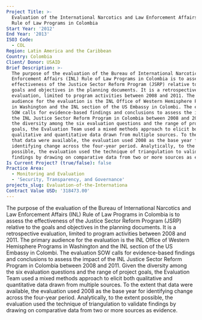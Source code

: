 ```yaml
---
Project Title: >-
  Evaluation of the International Narcotics and Law Enforcement Affairs (INL)
  Rule of Law Programs in Colombia
Start Year: '2012'
End Year: '2013'
ISO3 Code:
  - COL
Region: Latin America and the Caribbean
Country: Colombia
Client/ Donor: USAID
Brief Description: >-
  The purpose of the evaluation of the Bureau of International Narcotics and Law
  Enforcement Affairs (INL) Rule of Law Programs in Colombia is to assess the
  effectiveness of the Justice Sector Reform Program (JSRP) relative to the
  goals and objectives in the planning documents. It is a retrospective
  evaluation, limited to program activities between 2008 and 2011. The primary
  audience for the evaluation is the INL Office of Western Hemisphere Programs
  in Washington and the INL section of the US Embassy in Colombi. The evaluation
  SOW calls for evidence-based findings and conclusions to assess the impact of
  the INL Justice Sector Reform Program in Colombia between 2008 and 2011. Given
  the diversity among the six evaluation questions and the range of project
  goals, the Evaluation Team used a mixed methods approach to elicit both
  qualitative and quantitative data drawn from multiple sources. To the extent
  that data were available, the evaluation used 2008 as the base year for
  identifying change across the four-year period. Analytically, to the extent
  possible, the evaluation used the technique of triangulation to validate
  findings by drawing on comparative data from two or more sources as evidence.
Is Current Project? (true/false): false
Practice Area:
  - Monitoring and Evaluation
  - 'Security, Transparency, and Governance'
projects_slug: Evaluation-of-the-Internationa
Contract Value USD: '318473.00'
---
```

The purpose of the evaluation of the Bureau of International Narcotics and Law Enforcement Affairs (INL) Rule of Law Programs in Colombia is to assess the effectiveness of the Justice Sector Reform Program (JSRP) relative to the goals and objectives in the planning documents. It is a retrospective evaluation, limited to program activities between 2008 and 2011. The primary audience for the evaluation is the INL Office of Western Hemisphere Programs in Washington and the INL section of the US Embassy in Colombi. The evaluation SOW calls for evidence-based findings and conclusions to assess the impact of the INL Justice Sector Reform Program in Colombia between 2008 and 2011. Given the diversity among the six evaluation questions and the range of project goals, the Evaluation Team used a mixed methods approach to elicit both qualitative and quantitative data drawn from multiple sources. To the extent that data were available, the evaluation used 2008 as the base year for identifying change across the four-year period. Analytically, to the extent possible, the evaluation used the technique of triangulation to validate findings by drawing on comparative data from two or more sources as evidence.
